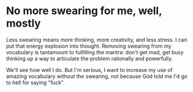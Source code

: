 # No more swearing for me, well, mostly

Less swearing means more thinking, more creativity, and less stress. I can put that energy explosion into thought. Removing swearing from my vocabulary is tantamount to fulfilling the mantra: don't get mad, get busy thinking up a way to articulate the problem rationally and powerfully.

We'll see how well I do. But I'm serious, I want to increase my use of amazing vocabulary without the swearing, not because God told me I'd go to hell for saying "fuck".
